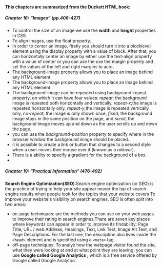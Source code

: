 #### This chapters are summarized from the Duckett HTML book:

##### Chapter 16: “Images” (pp.406-427)
- To control the size of an image we use the **width** and **height** properties in CSS. 
- To align images, use the float property.
- In order to center an image, firstly you should turn it into a blocklevel element using the display property with a value of block. After that, you can horizontally center an image by either use the text-align property with a value of center or you can use the use the margin property and set the values of the left and right margins to auto.
- The background-image property allows you to place an image behind any HTML element.
- The background-image property allows you to place an image behind any HTML element.
- The background-image can be repeated using background-repeat property, on which it can have four values:
*repeat*; the background image is repeated both horizontally and vertically, *repeat-x*;the image is repeated
horizontally only, *repeat-y*;the image is repeated vertically only, *no-repeat*; the image is only shown once, *fixed*; the background image stays in the same position on the page, and *scroll*; the background image moves up and down as the user scrolls up and down the page.
- you can use the *background-position* property to specify where in the browser window the background
image should be placed. 
- it is possible to create a link or button that changes to a second style when a user moves their mouse over it (known as a *rollover*).
- There is a ability to specify a gradient for the background of a box.
- 
##### Chapter 19: “Practical Information” (476-492)

**Search Engine Optimization(SEO)**:Search engine optimization (or SEO) is the practice of trying to help your site appear nearer the top of search engine results when people look for the topics that your website covers
 To improve your website's visibility on search engines. SEO is often split into two areas: 
- on-page techniques: are the methods you can use on your web pages to improve their rating in search engines.There are seven key places where keywords can appear in order to improve its findability: Page Title, URL / web Address, Headings, Text, Link Text, Image Alt Text, and Page Descriptions. For the last one, the  description also lives inside the `<head>` element and is specified using a `<meta>` tag.
- off-page techniques:
To analyz how the webpage visitor found the site, what they were looking at and at what point they are
leaving, you can use **Google called Google Analytics** , which is a free service offered by Google called Google Analytics.